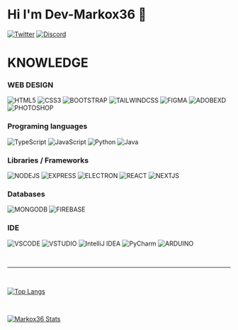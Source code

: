 # Hi I'm Dev-Markox36 👋
[![Twitter](https://img.shields.io/badge/Twitter-1DA1F2?style=for-the-badge&logo=twitter&logoColor=white)](https://twitter.com/markox36)
[![Discord](https://img.shields.io/badge/Discord-7289DA?style=for-the-badge&logo=discord&logoColor=white)](https://discord.com/users/403917639673577482)


# KNOWLEDGE

### WEB DESIGN
![HTML5](https://img.shields.io/badge/HTML5-E34F26?style=flat-square&logo=html5&logoColor=white)
![CSS3](https://img.shields.io/badge/CSS3-1572B6?style=flat-square&logo=css3&logoColor=white)
![BOOTSTRAP](https://img.shields.io/badge/Bootstrap-563D7C?style=flat-square&logo=bootstrap&logoColor=white)
![TAILWINDCSS](https://img.shields.io/badge/Tailwind_CSS-38B2AC?style=flat-square&logo=tailwind-css&logoColor=white)
![FIGMA](https://img.shields.io/badge/Figma-F24E1E?style=flat-square&logo=figma&logoColor=white)
![ADOBEXD](https://img.shields.io/badge/Adobe%20XD-470137?style=flat-square&logo=Adobe%20XD&logoColor=#FF61F6)
![PHOTOSHOP](https://img.shields.io/badge/Adobe%20Photoshop-31A8FF?style=flat-square&logo=Adobe%20Photoshop&logoColor=black)

### Programing languages
![TypeScript](https://img.shields.io/badge/TypeScript-007ACC?style=flat-square&logo=typescript&logoColor=white)
![JavaScript](https://img.shields.io/badge/JavaScript-323330?style=flat-square&logo=javascript&logoColor=F7DF1E)
![Python](https://img.shields.io/badge/Python-FFD43B?style=flat-square&logo=python&logoColor=blue)
![Java](https://img.shields.io/badge/Java-ED8B00?style=flat-square&logo=java&logoColor=white)

### Libraries / Frameworks
![NODEJS](https://img.shields.io/badge/Node.js-339933?style=flat-square&logo=nodedotjs&logoColor=white)
![EXPRESS](https://img.shields.io/badge/Express.js-479464?style=flat-square&logo=express&logoColor=white)
![ELECTRON](https://img.shields.io/badge/Electron-2B2E3A?style=flat-square&logo=electron&logoColor=9FEAF9)
![REACT](https://img.shields.io/badge/React-20232A?style=flat-square&logo=react&logoColor=61DAFB)
![NEXTJS](https://img.shields.io/badge/next.js-000000?style=flat-square&logo=nextdotjs&logoColor=white)

### Databases
![MONGODB](https://img.shields.io/badge/MongoDB-4EA94B?style=flat-square&logo=mongodb&logoColor=white)
![FIREBASE](https://img.shields.io/badge/firebase-ffca28?style=flat-square&logo=firebase&logoColor=black)

### IDE
![VSCODE](https://img.shields.io/badge/Visual_Studio_Code-0078D4?style=flat-square&logo=visual%20studio%20code&logoColor=white)
![VSTUDIO](https://img.shields.io/badge/Visual_Studio-5C2D91?style=flat-square&logo=visual%20studio&logoColor=white)
![IntelliJ IDEA](https://img.shields.io/badge/IntelliJ_IDEA-ff3b3b?style=flat-square&logo=intellij-idea&logoColor=white)
![PyCharm](https://img.shields.io/badge/PyCharm-c9bb18?style=flat-square&logo=PyCharm&logoColor=white)
![ARDUINO](https://img.shields.io/badge/Arduino_IDE-00979D?style=flat-square&logo=arduino&logoColor=white)

<br />

--- 

<br />

[![Top Langs](https://github-readme-stats.vercel.app/api?username=Dev-Markox36&count_private=true&include_all_commits=true&show_icons=truecount_private=true&layout=compact&theme=dark&hide_border=true&bg_color=1a1c1f&border_radius=10&custom_title=Estad%C3%ADsticas)](https://github.com/Dev-Markox36)

<br />

[![Markox36 Stats](https://github-readme-stats.vercel.app/api?username=Dev-Markox36&count_private=true&include_all_commits=true&show_icons=truecount_private=true&layout=compact&theme=dark&hide_border=true&bg_color=1a1c1f&border_radius=10&custom_title=Stadistics%of%Dev-Markox36)](https://github.com/Dev-Markox36)
